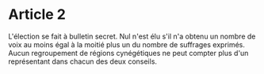 # Article 2

L'élection se fait à bulletin secret. Nul n'est élu s'il n'a obtenu un nombre de voix au moins égal à la moitié plus un du nombre de suffrages exprimés. Aucun regroupement de régions cynégétiques ne peut compter plus d'un représentant dans chacun des deux conseils.
